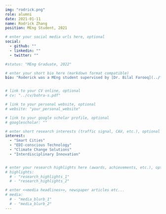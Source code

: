 ```yaml
---
img: "rodrick.png"
role: alumni
date: 2021-01-11
name: Rodrick Zhang
position: MEng Student, 2021

# enter your social media urls here, optional
social:
  - github: ""
  - linkedin: ""
  - twitter: ""

#status: "MEng Graduate, 2022"

# enter your short bio here (markdown format compatible)
bio: "Roderick was a MEng student supervised by [Dr. Bilal Farooq](../farooq-b) in the Laboratory of Innovations in Transportation (LiTrans) at Ryerson University from September 2020 to December 2021. In his undergrad, Roderick studied Physics at the University of Toronto, where he received his H.BSc in 2020. His core research focuses on using EDI-by-design climate change migration and adaptation smart mobility technology to address mobility issues that vulnerable communities face. Other dimensions of his research include Mobility related Public Health, Internet of Things, Artificial Intelligence, Data-driven Decision Making, and Information Safety."


# link to your CV online, optional
# cv: "../cv/bohra-s.pdf"

# link to your personal website, optional
# website: "your_personal_website"

# link to your google scholar profile, optional
# googlescholar: ""

# enter short research interests (traffic signal, CAV, etc.), optional
interest:
  - "Smart Cities"
  - "EDI-conscious Technology"
  - "Climate Change Solutions"
  - "Interdisciplinary Innovation"


# enter your research highlights here (awards, achievements, etc.), optional
# highlights:
  # - "research_highlights_1"
  # - "research_highlights_2"

# enter <<media headlines>>, newspaper articles etc...
# media:
  # - "media_blurb_1"
  # - "media_blurb_2"
---
```

